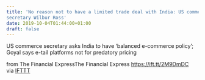 ```yaml
---
title: 'No reason not to have a limited trade deal with India: US commerce
secretary Wilbur Ross'
date: 2019-10-04T01:44:00+01:00
draft: false
---
```


US commerce secretary asks India to have ‘balanced e-commerce policy’; Goyal says e-tail platforms not for predatory pricing  
  
from The Financial ExpressThe Financial Express https://ift.tt/2M9DmDC  
via [IFTTT](https://ifttt.com/?ref=da&site=blogger)